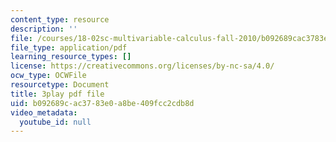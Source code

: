 ```yaml
---
content_type: resource
description: ''
file: /courses/18-02sc-multivariable-calculus-fall-2010/b092689cac3783e0a8be409fcc2cdb8d_YWvBaLokEJY.pdf
file_type: application/pdf
learning_resource_types: []
license: https://creativecommons.org/licenses/by-nc-sa/4.0/
ocw_type: OCWFile
resourcetype: Document
title: 3play pdf file
uid: b092689c-ac37-83e0-a8be-409fcc2cdb8d
video_metadata:
  youtube_id: null
---
```

